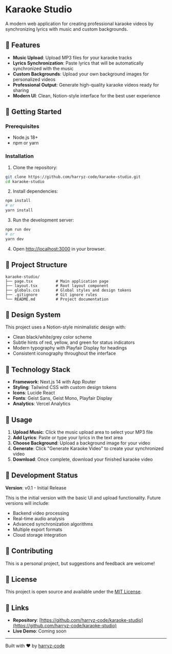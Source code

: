 # Karaoke Studio

A modern web application for creating professional karaoke videos by synchronizing lyrics with music and custom backgrounds.

## 🎵 Features

- **Music Upload**: Upload MP3 files for your karaoke tracks
- **Lyrics Synchronization**: Paste lyrics that will be automatically synchronized with the music
- **Custom Backgrounds**: Upload your own background images for personalized videos
- **Professional Output**: Generate high-quality karaoke videos ready for sharing
- **Modern UI**: Clean, Notion-style interface for the best user experience

## 🚀 Getting Started

### Prerequisites

- Node.js 18+ 
- npm or yarn

### Installation

1. Clone the repository:
```bash
git clone https://github.com/harryz-code/karaoke-studio.git
cd karaoke-studio
```

2. Install dependencies:
```bash
npm install
# or
yarn install
```

3. Run the development server:
```bash
npm run dev
# or
yarn dev
```

4. Open [http://localhost:3000](http://localhost:3000) in your browser.

## 📁 Project Structure

```
karaoke-studio/
├── page.tsx          # Main application page
├── layout.tsx        # Root layout component
├── globals.css       # Global styles and design tokens
├── .gitignore        # Git ignore rules
└── README.md         # Project documentation
```

## 🎨 Design System

This project uses a Notion-style minimalistic design with:
- Clean black/white/grey color scheme
- Subtle hints of red, yellow, and green for status indicators
- Modern typography with Playfair Display for headings
- Consistent iconography throughout the interface

## 🔧 Technology Stack

- **Framework**: Next.js 14 with App Router
- **Styling**: Tailwind CSS with custom design tokens
- **Icons**: Lucide React
- **Fonts**: Geist Sans, Geist Mono, Playfair Display
- **Analytics**: Vercel Analytics

## 📝 Usage

1. **Upload Music**: Click the music upload area to select your MP3 file
2. **Add Lyrics**: Paste or type your lyrics in the text area
3. **Choose Background**: Upload a background image for your video
4. **Generate**: Click "Generate Karaoke Video" to create your synchronized video
5. **Download**: Once complete, download your finished karaoke video

## 🚧 Development Status

**Version**: v0.1 - Initial Release

This is the initial version with the basic UI and upload functionality. Future versions will include:
- Backend video processing
- Real-time audio analysis
- Advanced synchronization algorithms
- Multiple export formats
- Cloud storage integration

## 🤝 Contributing

This is a personal project, but suggestions and feedback are welcome!

## 📄 License

This project is open source and available under the [MIT License](LICENSE).

## 🔗 Links

- **Repository**: [https://github.com/harryz-code/karaoke-studio](https://github.com/harryz-code/karaoke-studio)
- **Live Demo**: Coming soon

---

Built with ❤️ by [harryz-code](https://github.com/harryz-code)
